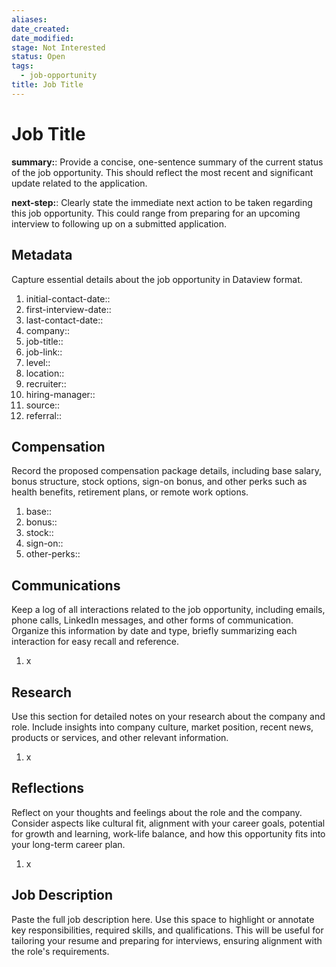 ```yaml
---
aliases: 
date_created: 
date_modified: 
stage: Not Interested
status: Open
tags:
  - job-opportunity
title: Job Title
---
```


# Job Title

**summary:**: Provide a concise, one-sentence summary of the current status of the job opportunity. This should reflect the most recent and significant update related to the application.

**next-step:**: Clearly state the immediate next action to be taken regarding this job opportunity. This could range from preparing for an upcoming interview to following up on a submitted application.

## Metadata

Capture essential details about the job opportunity in Dataview format.

1. initial-contact-date::
2. first-interview-date::
3. last-contact-date::
4. company::
5. job-title::
6. job-link::
7. level::
8. location::
9. recruiter::
10. hiring-manager::
11. source::
12. referral::

## Compensation

Record the proposed compensation package details, including base salary, bonus structure, stock options, sign-on bonus, and other perks such as health benefits, retirement plans, or remote work options.

1. base::
2. bonus::
3. stock::
4. sign-on::
5. other-perks::

## Communications

Keep a log of all interactions related to the job opportunity, including emails, phone calls, LinkedIn messages, and other forms of communication. Organize this information by date and type, briefly summarizing each interaction for easy recall and reference.

1. x

## Research

Use this section for detailed notes on your research about the company and role. Include insights into company culture, market position, recent news, products or services, and other relevant information.

1. x

## Reflections

Reflect on your thoughts and feelings about the role and the company. Consider aspects like cultural fit, alignment with your career goals, potential for growth and learning, work-life balance, and how this opportunity fits into your long-term career plan.

1. x

## Job Description

Paste the full job description here. Use this space to highlight or annotate key responsibilities, required skills, and qualifications. This will be useful for tailoring your resume and preparing for interviews, ensuring alignment with the role's requirements.
